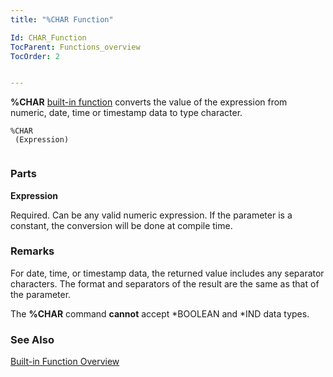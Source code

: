 ```yaml
---
title: "%CHAR Function"

Id: CHAR_Function
TocParent: Functions_overview
TocOrder: 2


---
```


**%CHAR** [built-in function](Functions_overview.html) converts the value of the expression from numeric, date, time or timestamp data to type character. 

```
%CHAR 
 (Expression) 
        
```

### Parts

**Expression** 

Required. Can be any valid numeric expression. If the parameter is a constant, the conversion will be done at compile time.


### Remarks
For date, time, or timestamp data, the returned value includes any separator characters. The format and separators of the result are the same as that of the parameter. 

The **%CHAR** command **cannot** accept *BOOLEAN and *IND data types. 

### See Also
[Built-in Function Overview](Functions_overview.html) 
